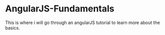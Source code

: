 # AngularJS-Fundamentals
This is where i will go through an angularJS tutorial to learn more about the basics.
